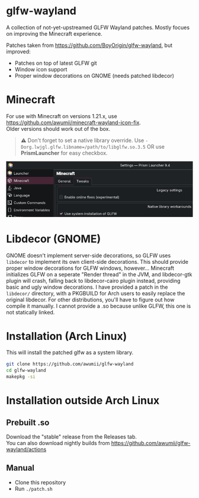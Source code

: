 # glfw-wayland
A collection of not-yet-upstreamed GLFW Wayland patches. Mostly focues on improving the Minecraft experience.

Patches taken from https://github.com/BoyOrigin/glfw-wayland, but improved:
* Patches on top of latest GLFW git
* Window icon support
* Proper window decorations on GNOME (needs patched libdecor)

# Minecraft
For use with Minecraft on versions 1.21.x, use https://github.com/awumii/minecraft-wayland-icon-fix.   
Older versions should work out of the box.
> ⚠️ Don't forget to set a native library override. Use `-Dorg.lwjgl.glfw.libname=/path/to/libglfw.so.3.5` OR use **PrismLauncher** for easy checkbox.  

![launcher](.github/native.png)

# Libdecor (GNOME)
GNOME doesn't implement server-side decorations, so GLFW uses `libdecor` to implement its own client-side decorations. This should provide proper window decorations for GLFW windows, however... Minecraft initializes GLFW on a seperate "Render thread" in the JVM, and libdecor-gtk plugin will crash, falling back to libdecor-cairo plugin instead, providing basic and ugly window decorations. I have provided a patch in the `libdecor/` directory, with a PKGBUILD for Arch users to easily replace the original libdecor. For other distributions, you'll have to figure out how compile it manually. I cannot provide a .so because unlike GLFW, this one is not statically linked.
# Installation (Arch Linux)
This will install the patched glfw as a system library.
```bash
git clone https://github.com/awumii/glfw-wayland
cd glfw-wayland
makepkg -si
```

# Installation outside Arch Linux
## Prebuilt .so
Download the "stable" release from the Releases tab.  
You can also download nightly builds from https://github.com/awumii/glfw-wayland/actions

## Manual
* Clone this repository
* Run `./patch.sh`